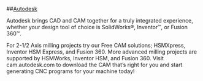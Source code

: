 ##[Autodesk](http://cam.autodesk.com/?promo=AIS411901)

Autodesk brings CAD and CAM together for a truly integrated experience, whether your design tool of choice is SolidWorks®, Inventor™, or Fusion 360™.
 
For 2-1/2 Axis milling projects try our Free CAM solutions; HSMXpress, Inventor HSM Express, and Fusion 360. More advanced milling projects are supported by HSMWorks, Inventor HSM, and Fusion 360.  Visit cam.autodesk.com  to download the CAM that’s right for you and start generating CNC programs for your machine today!
